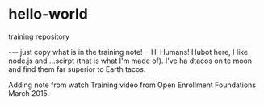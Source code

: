 # hello-world
training repository

--- just copy what is in the training note!--
Hi Humans!
Hubot here, I like node.js and ...scirpt (that is what I'm made of). 
I've ha dtacos on te moon and find them far superior to Earth tacos.

Adding note from watch Training video from Open Enrollment Foundations March 2015.

